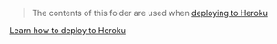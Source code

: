 > The contents of this folder are used when [deploying to Heroku][1]

[Learn how to deploy to Heroku][1]

[1]: https://github.com/codecov/enterprise#deploy-on-heroku
